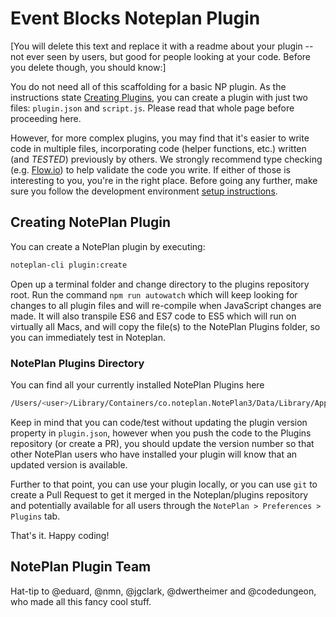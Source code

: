 # Event Blocks Noteplan Plugin

[You will delete this text and replace it with a readme about your plugin -- not ever seen by users, but good for people looking at your code. Before you delete though, you should know:]

You do not need all of this scaffolding for a basic NP plugin. As the instructions state [Creating Plugins](https://help.noteplan.co/article/65-commandbar-plugins), you can create a plugin with just two files: `plugin.json` and `script.js`. Please read that whole page before proceeding here.

However, for more complex plugins, you may find that it's easier to write code in multiple files, incorporating code (helper functions, etc.) written (and *TESTED*) previously by others. We strongly recommend type checking (e.g. [Flow.io](https://flow.io)) to help validate the code you write. If either of those is interesting to you, you're in the right place. Before going any further, make sure you follow the development environment [setup instructions](https://github.com/NotePlan/plugins).

## Creating NotePlan Plugin

You can create a NotePlan plugin by executing:

```bash
noteplan-cli plugin:create
```

Open up a terminal folder and change directory to the plugins repository root. Run the command `npm run autowatch` which will keep looking for changes to all plugin files and will re-compile when JavaScript changes are made. It will also transpile ES6 and ES7 code to ES5 which will run on virtually all Macs, and will copy the file(s) to the NotePlan Plugins folder, so you can immediately test in Noteplan.

### NotePlan Plugins Directory
You can find all your currently installed NotePlan Plugins here

```bash
/Users/<user>/Library/Containers/co.noteplan.NotePlan3/Data/Library/Application Support/co.noteplan.NotePlan3/Plugins
```

Keep in mind that you can code/test without updating the plugin version property in `plugin.json`, however when you push the code to the Plugins repository (or create a PR), you should update the version number so that other NotePlan users who have installed your plugin will know that an updated version is available.

Further to that point, you can use your plugin locally, or you can use `git` to create a Pull Request to get it merged in the Noteplan/plugins repository and potentially available for all users through the `NotePlan > Preferences > Plugins` tab.

That's it. Happy coding!

## NotePlan Plugin Team
Hat-tip to @eduard, @nmn, @jgclark, @dwertheimer and @codedungeon, who made all this fancy cool stuff.
